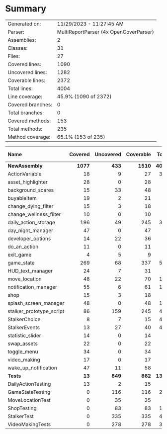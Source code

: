 ﻿# Summary
|||
|:---|:---|
| Generated on: | 11/29/2023 - 11:27:45 AM |
| Parser: | MultiReportParser (4x OpenCoverParser) |
| Assemblies: | 2 |
| Classes: | 31 |
| Files: | 27 |
| Covered lines: | 1090 |
| Uncovered lines: | 1282 |
| Coverable lines: | 2372 |
| Total lines: | 4004 |
| Line coverage: | 45.9% (1090 of 2372) |
| Covered branches: | 0 |
| Total branches: | 0 |
| Covered methods: | 153 |
| Total methods: | 235 |
| Method coverage: | 65.1% (153 of 235) |

|**Name**|**Covered**|**Uncovered**|**Coverable**|**Total**|**Line coverage**|**Covered**|**Total**|**Branch coverage**|**Covered**|**Total**|**Method coverage**|
|:---|---:|---:|---:|---:|---:|---:|---:|---:|---:|---:|---:|
|**NewAssembly**|**1077**|**433**|**1510**|**4080**|**71.3%**|**0**|**0**|****|**151**|**216**|**69.9%**|
|ActionVariable|18|9|27|389|66.6%|0|0||7|14|50%|
|asset_highlighter|28|0|28|50|100%|0|0||5|5|100%|
|background_scares|15|33|48|79|31.2%|0|0||4|5|80%|
|buyableItem|19|2|21|95|90.4%|0|0||6|8|75%|
|change_dying_filter|15|3|18|47|83.3%|0|0||2|3|66.6%|
|change_wellness_filter|10|0|10|30|100%|0|0||2|2|100%|
|daily_action_storage|196|49|245|389|80%|0|0||29|29|100%|
|day_night_manager|47|0|47|70|100%|0|0||3|3|100%|
|developer_options|14|22|36|87|38.8%|0|0||3|3|100%|
|do_an_action|11|0|11|41|100%|0|0||2|2|100%|
|exit_game|4|5|9|27|44.4%|0|0||2|3|66.6%|
|game_state|269|68|337|596|79.8%|0|0||37|45|82.2%|
|HUD_text_manager|24|7|31|70|77.4%|0|0||4|4|100%|
|move_location|48|22|70|128|68.5%|0|0||8|26|30.7%|
|notification_manager|55|6|61|107|90.1%|0|0||7|8|87.5%|
|shop|15|3|18|95|83.3%|0|0||3|4|75%|
|splash_screen_manager|48|0|48|113|100%|0|0||4|4|100%|
|stalker_prototype_script|86|159|245|463|35.1%|0|0||4|14|28.5%|
|StalkerChoice|8|7|15|463|53.3%|0|0||1|6|16.6%|
|StalkerEvents|13|27|40|463|32.5%|0|0||2|12|16.6%|
|statistic_slider|14|0|14|36|100%|0|0||2|2|100%|
|swap_assets|22|0|22|44|100%|0|0||3|3|100%|
|toggle_menu|34|0|34|67|100%|0|0||5|5|100%|
|video_making|17|0|17|49|100%|0|0||2|2|100%|
|wake_up_notification|47|11|58|82|81%|0|0||4|4|100%|
|**Tests**|**13**|**849**|**862**|**1334**|**1.5%**|**0**|**0**|****|**2**|**19**|**10.5%**|
|DailyActionTesting|13|2|15|43|86.6%|0|0||2|2|100%|
|GameStateTesting|0|116|116|214|0%|0|0||0|4|0%|
|MoveLocationTest|0|35|35|73|0%|0|0||0|2|0%|
|ShopTesting|0|83|83|135|0%|0|0||0|2|0%|
|StalkerTest|0|335|335|472|0%|0|0||0|3|0%|
|VideoMakingTests|0|278|278|397|0%|0|0||0|6|0%|
